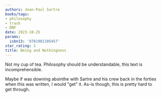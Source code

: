 ```yaml
---
authors: Jean-Paul Sartre
books/tags:
- philosophy
- trash
- DNF
date: 2023-10-25
params:
  isbn13: '9781982105457'
star_rating: 1
title: Being and Nothingness
---
```


Not my cup of tea. Philosophy should be understandable, this text is
incomprehensible.

Maybe if was downing absinthe with Sartre and his crew back in the forties when
this was written, I would "get" it. As-is though, this is pretty hard to get
through.

<!--more-->